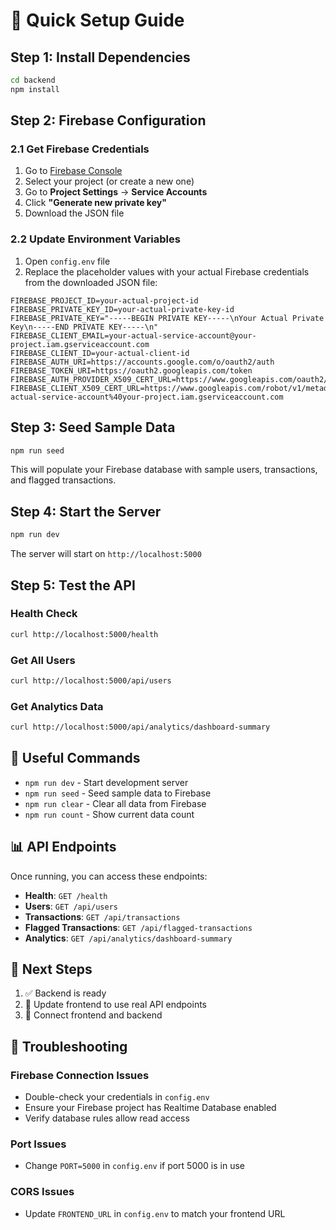 # 🚀 Quick Setup Guide

## Step 1: Install Dependencies

```bash
cd backend
npm install
```

## Step 2: Firebase Configuration

### 2.1 Get Firebase Credentials

1. Go to [Firebase Console](https://console.firebase.google.com/)
2. Select your project (or create a new one)
3. Go to **Project Settings** → **Service Accounts**
4. Click **"Generate new private key"**
5. Download the JSON file

### 2.2 Update Environment Variables

1. Open `config.env` file
2. Replace the placeholder values with your actual Firebase credentials from the downloaded JSON file:

```env
FIREBASE_PROJECT_ID=your-actual-project-id
FIREBASE_PRIVATE_KEY_ID=your-actual-private-key-id
FIREBASE_PRIVATE_KEY="-----BEGIN PRIVATE KEY-----\nYour Actual Private Key\n-----END PRIVATE KEY-----\n"
FIREBASE_CLIENT_EMAIL=your-actual-service-account@your-project.iam.gserviceaccount.com
FIREBASE_CLIENT_ID=your-actual-client-id
FIREBASE_AUTH_URI=https://accounts.google.com/o/oauth2/auth
FIREBASE_TOKEN_URI=https://oauth2.googleapis.com/token
FIREBASE_AUTH_PROVIDER_X509_CERT_URL=https://www.googleapis.com/oauth2/v1/certs
FIREBASE_CLIENT_X509_CERT_URL=https://www.googleapis.com/robot/v1/metadata/x509/your-actual-service-account%40your-project.iam.gserviceaccount.com
```

## Step 3: Seed Sample Data

```bash
npm run seed
```

This will populate your Firebase database with sample users, transactions, and flagged transactions.

## Step 4: Start the Server

```bash
npm run dev
```

The server will start on `http://localhost:5000`

## Step 5: Test the API

### Health Check

```bash
curl http://localhost:5000/health
```

### Get All Users

```bash
curl http://localhost:5000/api/users
```

### Get Analytics Data

```bash
curl http://localhost:5000/api/analytics/dashboard-summary
```

## 🔧 Useful Commands

- `npm run dev` - Start development server
- `npm run seed` - Seed sample data to Firebase
- `npm run clear` - Clear all data from Firebase
- `npm run count` - Show current data count

## 📊 API Endpoints

Once running, you can access these endpoints:

- **Health**: `GET /health`
- **Users**: `GET /api/users`
- **Transactions**: `GET /api/transactions`
- **Flagged Transactions**: `GET /api/flagged-transactions`
- **Analytics**: `GET /api/analytics/dashboard-summary`

## 🎯 Next Steps

1. ✅ Backend is ready
2. 🔄 Update frontend to use real API endpoints
3. 🚀 Connect frontend and backend

## 🐛 Troubleshooting

### Firebase Connection Issues

- Double-check your credentials in `config.env`
- Ensure your Firebase project has Realtime Database enabled
- Verify database rules allow read access

### Port Issues

- Change `PORT=5000` in `config.env` if port 5000 is in use

### CORS Issues

- Update `FRONTEND_URL` in `config.env` to match your frontend URL


